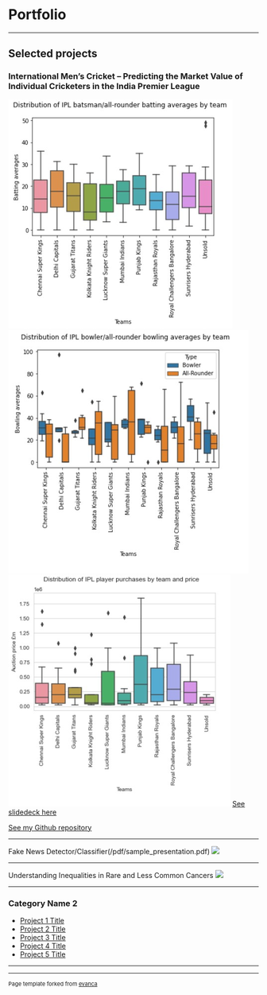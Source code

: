# Portfolio

---

## Selected projects 

### International Men’s Cricket – Predicting the Market Value of Individual Cricketers in the India Premier League

<img src="images/Batsman all rounder averages by team.jpg"/>

<img src="images/Bowler all rounder averages by team.jpg"/>

<img src="images/Player purchases by team.jpg"/>

<a href="pdf/Capstone Final Slides - Jonny Pearce - 27 April 2023.pdf"/>
<a href="https://github.com/JonnyPearce/SpringboardCapstone2/blob/main/docs/Capstone%20Final%20Slides%20-%20Jonny%20Pearce%20-%2027%20April%202023.pdf">See slidedeck here</a> 

<a href="https://github.com/JonnyPearce/SpringboardCapstone2">See my Github repository</a> 


---
Fake News Detector/Classifier(/pdf/sample_presentation.pdf)
<img src="images/dummy_thumbnail.jpg?raw=true"/>

---
Understanding Inequalities in Rare and Less Common Cancers
<img src="images/dummy_thumbnail.jpg?raw=true"/>

---

### Category Name 2

- [Project 1 Title](http://example.com/)
- [Project 2 Title](http://example.com/)
- [Project 3 Title](http://example.com/)
- [Project 4 Title](http://example.com/)
- [Project 5 Title](http://example.com/)

---




---
<p style="font-size:11px">Page template forked from <a href="https://github.com/evanca/quick-portfolio">evanca</a></p>
<!-- Remove above link if you don't want to attibute -->
